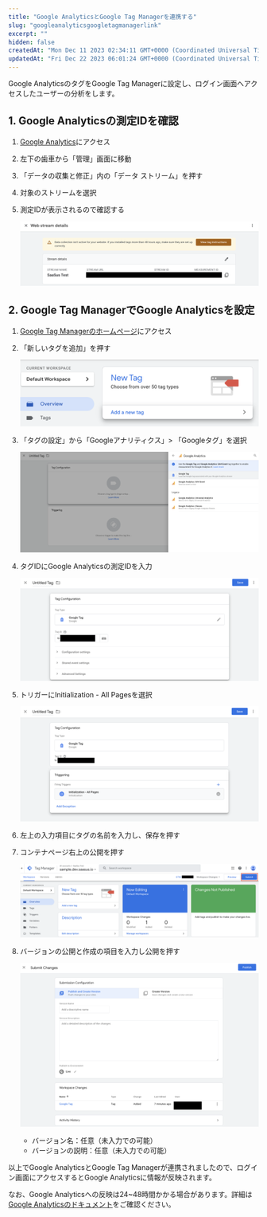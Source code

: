 ```yaml
---
title: "Google AnalyticsとGoogle Tag Managerを連携する"
slug: "googleanalyticsgoogletagmanagerlink"
excerpt: ""
hidden: false
createdAt: "Mon Dec 11 2023 02:34:11 GMT+0000 (Coordinated Universal Time)"
updatedAt: "Fri Dec 22 2023 06:01:24 GMT+0000 (Coordinated Universal Time)"
---
```

Google AnalyticsのタグをGoogle Tag Managerに設定し、ログイン画面へアクセスしたユーザーの分析をします。

## 1. Google Analyticsの測定IDを確認

1. <a href="https://analytics.google.com/analytics/web" target="_blank">Google Analytics</a>にアクセス
2. 左下の歯車から「管理」画面に移動
3. 「データの収集と修正」内の「データ ストリーム」を押す
4. 対象のストリームを選択
5. 測定IDが表示されるので確認する

   ![googleanalyticsgoogletagmanagerlink-1](/img/saas-development-console/googletagmanagersetting/googleanalyticsgoogletagmanagerlink-1.png)

## 2. Google Tag ManagerでGoogle Analyticsを設定

1. <a href="https://tagmanager.google.com/?hl=JA" target="_blank">Google Tag Managerのホームページ</a>にアクセス
2. 「新しいタグを追加」を押す

   ![googleanalyticsgoogletagmanagerlink-2](/img/saas-development-console/googletagmanagersetting/googleanalyticsgoogletagmanagerlink-2.png)
3. 「タグの設定」から「Googleアナリティクス」> 「Googleタグ」を選択

   ![googleanalyticsgoogletagmanagerlink-3](/img/saas-development-console/googletagmanagersetting/googleanalyticsgoogletagmanagerlink-3.png)
4. タグIDにGoogle Analyticsの測定IDを入力

   ![googleanalyticsgoogletagmanagerlink-4](/img/saas-development-console/googletagmanagersetting/googleanalyticsgoogletagmanagerlink-4.png)
5. トリガーにInitialization - All Pagesを選択

   ![googleanalyticsgoogletagmanagerlink-5](/img/saas-development-console/googletagmanagersetting/googleanalyticsgoogletagmanagerlink-5.png)
6. 左上の入力項目にタグの名前を入力し、保存を押す
7. コンテナページ右上の公開を押す

   ![googleanalyticsgoogletagmanagerlink-6](/img/saas-development-console/googletagmanagersetting/googleanalyticsgoogletagmanagerlink-6.png)
8. バージョンの公開と作成の項目を入力し公開を押す

   ![googleanalyticsgoogletagmanagerlink-7](/img/saas-development-console/googletagmanagersetting/googleanalyticsgoogletagmanagerlink-7.png)

   - バージョン名：任意（未入力での可能）
   - バージョンの説明：任意（未入力での可能）

以上でGoogle AnalyticsとGoogle Tag Managerが連携されましたので、ログイン画面にアクセスするとGoogle Analyticsに情報が反映されます。

なお、Google Analyticsへの反映は24~48時間かかる場合があります。詳細は<a href="https://support.google.com/analytics/answer/7084038?hl=ja&sjid=9555982415879226311-AP#zippy=%2C%E3%81%93%E3%81%AE%E8%A8%98%E4%BA%8B%E3%81%AE%E5%86%85%E5%AE%B9" target="_blank">Google Analyticsのドキュメント</a>をご確認ください。
